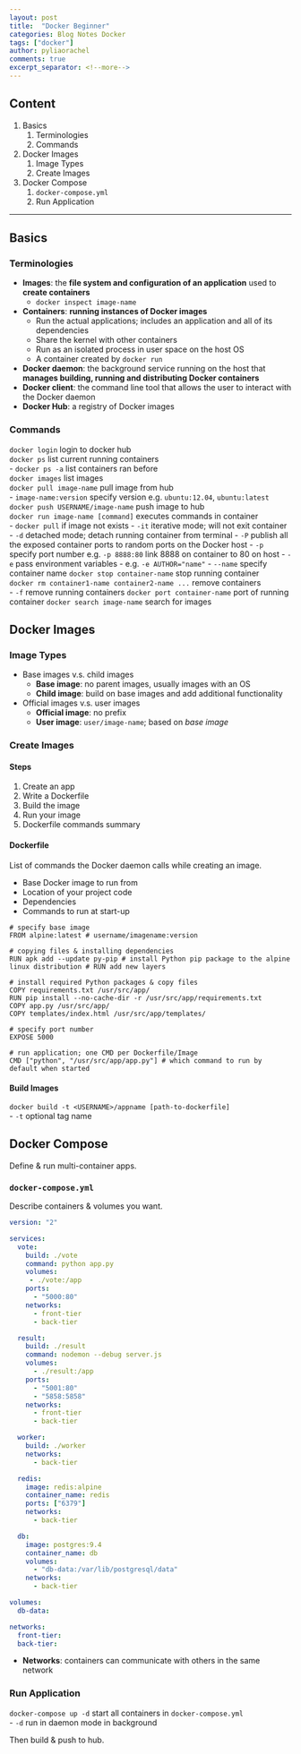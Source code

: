 ```yaml
---
layout: post
title:  "Docker Beginner"
categories: Blog Notes Docker
tags: ["docker"]
author: pyliaorachel
comments: true
excerpt_separator: <!--more-->
---
```


## Content

1. Basics
	1. Terminologies
	2. Commands
2. Docker Images
	1. Image Types
	2. Create Images
3. Docker Compose
	1. `docker-compose.yml`
	2. Run Application

<!--more-->
---
## Basics

### Terminologies

- __Images__: the __file system and configuration of an application__ used to __create containers__
	- `docker inspect image-name`
- __Containers__: __running instances of Docker images__
	- Run the actual applications; includes an application and all of its dependencies 
	- Share the kernel with other containers
	- Run as an isolated process in user space on the host OS 
	- A container created by `docker run`
- __Docker daemon__: the background service running on the host that __manages building, running and distributing Docker containers__
- __Docker client__: the command line tool that allows the user to interact with the Docker daemon
- __Docker Hub__: a registry of Docker images

### Commands

`docker login` login to docker hub  
`docker ps` list current running containers  
	- `docker ps -a` list containers ran before  
`docker images` list images  
`docker pull image-name` pull image from hub  
	- `image-name:version` specify version e.g. `ubuntu:12.04`, `ubuntu:latest`
`docker push USERNAME/image-name` push image to hub  
`docker run image-name [command]` executes commands in container  
	- `docker pull` if image not exists
	- `-it` iterative mode; will not exit container  
	- `-d` detached mode; detach running container from terminal
	- `-P` publish all the exposed container ports to random ports on the Docker host
	- `-p` specify port number e.g. `-p 8888:80` link 8888 on container to 80 on host
	- `-e` pass environment variables
		- e.g. `-e AUTHOR="name"`
	- `--name` specify container name
`docker stop container-name` stop running container  
`docker rm container1-name container2-name ...` remove containers  
	- `-f` remove running containers 
`docker port container-name` port of running container
`docker search image-name` search for images  

## Docker Images

### Image Types

- Base images v.s. child images
	- __Base image__: no parent images, usually images with an OS
	- __Child image__: build on base images and add additional functionality
- Official images v.s. user images
	- __Official image__: no prefix
	- __User image__: `user/image-name`; based on _base image_

### Create Images

#### Steps

1. Create an app
2. Write a Dockerfile
3. Build the image
4. Run your image
5. Dockerfile commands summary

#### Dockerfile

List of commands the Docker daemon calls while creating an image.

- Base Docker image to run from
- Location of your project code
- Dependencies
- Commands to run at start-up

```
# specify base image
FROM alpine:latest # username/imagename:version

# copying files & installing dependencies
RUN apk add --update py-pip # install Python pip package to the alpine linux distribution # RUN add new layers

# install required Python packages & copy files
COPY requirements.txt /usr/src/app/
RUN pip install --no-cache-dir -r /usr/src/app/requirements.txt
COPY app.py /usr/src/app/
COPY templates/index.html /usr/src/app/templates/

# specify port number
EXPOSE 5000

# run application; one CMD per Dockerfile/Image
CMD ["python", "/usr/src/app/app.py"] # which command to run by default when started
```
#### Build Images

`docker build -t <USERNAME>/appname [path-to-dockerfile]`  
	- `-t` optional tag name

## Docker Compose

Define & run multi-container apps.

### `docker-compose.yml`

Describe containers & volumes you want.

```yml
version: "2"

services:
  vote:
    build: ./vote
    command: python app.py
    volumes:
     - ./vote:/app
    ports:
      - "5000:80"
    networks:
      - front-tier
      - back-tier

  result:
    build: ./result
    command: nodemon --debug server.js
    volumes:
      - ./result:/app
    ports:
      - "5001:80"
      - "5858:5858"
    networks:
      - front-tier
      - back-tier

  worker:
    build: ./worker
    networks:
      - back-tier

  redis:
    image: redis:alpine
    container_name: redis
    ports: ["6379"]
    networks:
      - back-tier

  db:
    image: postgres:9.4
    container_name: db
    volumes:
      - "db-data:/var/lib/postgresql/data"
    networks:
      - back-tier

volumes:
  db-data:

networks:
  front-tier:
  back-tier:
```

- __Networks__: containers can communicate with others in the same network

### Run Application

`docker-compose up -d` start all containers in `docker-compose.yml`  
	- `-d` run in daemon mode in background

Then build & push to hub.





